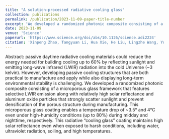 ```yaml
---
title: "A solution-processed radiative cooling glass"
collection: publications
permalink: /publication/2023-11-09-paper-title-number
excerpt: 'We developed a randomized photonic composite consisting of a microporous glass framework that features selective LWIR emission along with relatively high solar reflectance and aluminum oxide particles that strongly scatter sunlight and prevent densification of the porous structure during manufacturing.'
date: 2023-11-09
venue: 'Science'
paperurl: 'https://www.science.org/doi/abs/10.1126/science.adi2224'
citation: 'Xinpeng Zhao, Tangyuan Li, Hua Xie, He Liu, Lingzhe Wang, Yurui Qu, Stephanie C. Li, Shufeng Liu, Alexandra H. Brozena, Zongfu Yu, Jelena Srebric and Liangbing Hu "A solution-processed radiative cooling glass." Science 382.6671 (2023): 684-691.'
---
```


Abstract: passive daytime radiative cooling materials could reduce the energy needed for building cooling up to 60% by reflecting sunlight and emitting long-wave infrared (LWIR) radiation into the cold Universe (~3 kelvin). However, developing passive cooling structures that are both practical to manufacture and apply while also displaying long-term environmental stability is challenging. We developed a randomized photonic composite consisting of a microporous glass framework that features selective LWIR emission along with relatively high solar reflectance and aluminum oxide particles that strongly scatter sunlight and prevent densification of the porous structure during manufacturing. This microporous glass coating enables a temperature drop of ~3.5° and 4°C even under high-humidity conditions (up to 80%) during midday and nighttime, respectively. This radiative “cooling glass” coating maintains high solar reflectance even when exposed to harsh conditions, including water, ultraviolet radiation, soiling, and high temperatures.

